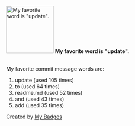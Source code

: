 <img src="https://my-badges.github.io/my-badges/favorite-word.png" alt="My favorite word is &quot;update&quot;." title="My favorite word is &quot;update&quot;." width="128">
<strong>My favorite word is &quot;update&quot;.</strong>
<br><br>

My favorite commit message words are:

1. update (used 105 times)
2. to (used 64 times)
3. readme.md (used 52 times)
4. and (used 43 times)
5. add (used 35 times)


Created by <a href="https://github.com/my-badges/my-badges">My Badges</a>
